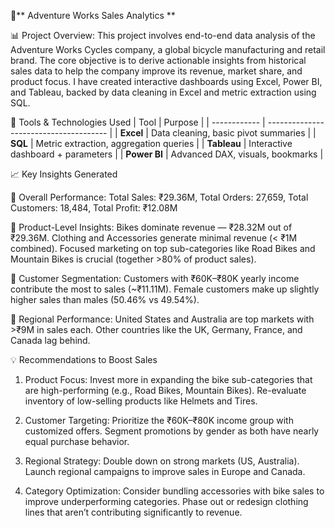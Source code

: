 🚴** Adventure Works Sales Analytics **

📊 Project Overview: 
This project involves end-to-end data analysis of the Adventure Works Cycles company, a global bicycle manufacturing and retail brand. The core objective is to derive actionable insights from historical sales data to help the company improve its revenue, market share, and product focus.
I have created interactive dashboards using Excel, Power BI, and Tableau, backed by data cleaning in Excel and metric extraction using SQL.

🔧 Tools & Technologies Used
| Tool         | Purpose                                |
| ------------ | -------------------------------------- |
| **Excel**    | Data cleaning, basic pivot summaries   |
| **SQL**      | Metric extraction, aggregation queries |
| **Tableau**  | Interactive dashboard + parameters     |
| **Power BI** | Advanced DAX, visuals, bookmarks       |

📈 Key Insights Generated

🔹 Overall Performance: 
Total Sales: ₹29.36M, 
Total Orders: 27,659, 
Total Customers: 18,484, 
Total Profit: ₹12.08M

🔹 Product-Level Insights: 
Bikes dominate revenue — ₹28.32M out of ₹29.36M.
Clothing and Accessories generate minimal revenue (< ₹1M combined).
Focused marketing on top sub-categories like Road Bikes and Mountain Bikes is crucial (together >80% of product sales).

🔹 Customer Segmentation: 
Customers with ₹60K–₹80K yearly income contribute the most to sales (~₹11.11M).
Female customers make up slightly higher sales than males (50.46% vs 49.54%).

🔹 Regional Performance: 
United States and Australia are top markets with >₹9M in sales each.
Other countries like the UK, Germany, France, and Canada lag behind.

💡 Recommendations to Boost Sales

1. Product Focus: Invest more in expanding the bike sub-categories that are high-performing (e.g., Road Bikes, Mountain Bikes). Re-evaluate inventory of low-selling products like Helmets and Tires.

2. Customer Targeting:
Prioritize the ₹60K–₹80K income group with customized offers.
Segment promotions by gender as both have nearly equal purchase behavior.

3. Regional Strategy:
Double down on strong markets (US, Australia).
Launch regional campaigns to improve sales in Europe and Canada.

4. Category Optimization:
Consider bundling accessories with bike sales to improve underperforming categories.
Phase out or redesign clothing lines that aren’t contributing significantly to revenue.


